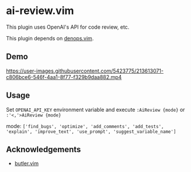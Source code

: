 # ai-review.vim

This plugin uses OpenAI's API for code review, etc.

This plugin depends on [denops.vim](https://github.com/vim-denops/denops.vim).

## Demo

https://user-images.githubusercontent.com/5423775/213613071-c806bce6-546f-4aa1-8f77-f329b9daa882.mp4

## Usage

Set `OPENAI_API_KEY` environment variable and execute `:AiReview {mode}` or `:'<,'>AiReview {mode}`

mode: `['find_bugs', 'optimize', 'add_comments', 'add_tests', 'explain', 'improve_text', 'use_prompt', 'suggest_variable_name']`

## Acknowledgements

- [butler.vim](https://github.com/lambdalisue/butler.vim)

